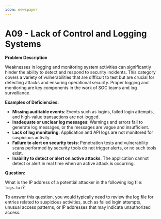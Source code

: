 ```yaml
---
icon: newspaper
---
```


# A09 - Lack of Control and Logging Systems

**Problem Description**

Weaknesses in logging and monitoring system activities can significantly hinder the ability to detect and respond to security incidents. This category covers a variety of vulnerabilities that are difficult to test but are crucial for detecting attacks and ensuring operational security. Proper logging and monitoring are key components in the work of SOC teams and log surveillance.

**Examples of Deficiencies:**

* **Missing auditable events**: Events such as logins, failed login attempts, and high-value transactions are not logged.
* **Inadequate or unclear log messages**: Warnings and errors fail to generate log messages, or the messages are vague and insufficient.
* **Lack of log monitoring**: Application and API logs are not monitored for suspicious activity.
* **Failure to alert on security tests**: Penetration tests and vulnerability scans performed by security tools do not trigger alerts, or no such tools exist.
* **Inability to detect or alert on active attacks**: The application cannot detect or alert in real time when an active attack is occurring.

**Question:**

What is the IP address of a potential attacker in the following log file: `logs.txt`?

To answer this question, you would typically need to review the log file for entries related to suspicious activities, such as failed login attempts, unusual access patterns, or IP addresses that may indicate unauthorized access.
